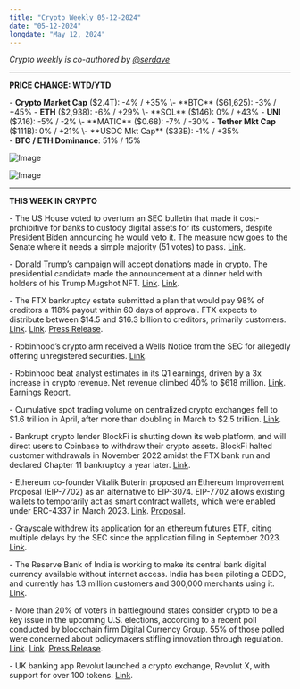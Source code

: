 ```yaml
---
title: "Crypto Weekly 05-12-2024"
date: "05-12-2024"
longdate: "May 12, 2024"
---
```


*Crypto weekly is co-authored by [@serdave](https://twitter.com/serdave_eth)*



---

**PRICE CHANGE: WTD/YTD**

\- **Crypto Market Cap** ($2.4T): -4% / +35%
\- **BTC** ($61,625): -3% / +45%
\- **ETH** ($2,938): -6% / +29%
\- **SOL** ($146): 0% / +43%
\- **UNI** ($7.16): -5% / -2%
\- **MATIC** ($0.68): -7% / -30% 
\- **Tether Mkt Cap** ($111B): 0% / +21%  
\- **USDC Mkt Cap** ($33B): -1% / +35%  
\- **BTC / ETH Dominance**: 51% / 15%

![Image](/images/05-12-2024-1.png)

![Image](/images/05-12-2024-2.png)

---

**THIS WEEK IN CRYPTO**

\- The US House voted to overturn an SEC bulletin that made it cost-prohibitive for banks to custody digital assets for its customers, despite President Biden announcing he would veto it. The measure now goes to the Senate where it needs a simple majority (51 votes) to pass. [Link](https://www.theblock.co/post/293236/us-house-passes-measure-overturning-controversial-sec-accounting-bulletin).
  
\- Donald Trump’s campaign will accept donations made in crypto. The presidential candidate made the announcement at a dinner held with holders of his Trump Mugshot NFT. [Link](https://www.theblock.co/post/293384/donald-trump-crypto-campaign-donation). [Link](https://x.com/AutismCapital/status/1788368193238847881).
  
\- The FTX bankruptcy estate submitted a plan that would pay 98% of creditors a 118% payout within 60 days of approval. FTX expects to distribute between $14.5 and $16.3 billion to creditors, primarily customers. [Link](https://unchainedcrypto.com/98-of-ftx-creditors-to-receive-118-claims-payout/). [Link](https://techcrunch.com/2024/05/08/ftx-crypto-fraud-victims-to-get-their-money-back-plus-interest/). [Press Release](https://www.prnewswire.com/news-releases/ftx-files-consensus-based-plan-of-reorganization-302138948.html).
  
\- Robinhood’s crypto arm received a Wells Notice from the SEC for allegedly offering unregistered securities. [Link](https://decrypt.co/229516/robinhood-crypto-sec-wells-notice).
  
\- Robinhood beat analyst estimates in its Q1 earnings, driven by a 3x increase in crypto revenue. Net revenue climbed 40% to $618 million. [Link](https://www.bloomberg.com/news/articles/2024-05-08/robinhood-profit-beats-estimates-as-crypto-revenue-surges-232). Earnings Report.
  
\- Cumulative spot trading volume on centralized crypto exchanges fell to $1.6 trillion in April, after more than doubling in March to $2.5 trillion. [Link](https://www.theblock.co/post/293784/crypto-exchange-volumes-drop-for-first-time-in-7-months-as-bitcoin-price-declined).
  
\- Bankrupt crypto lender BlockFi is shutting down its web platform, and will direct users to Coinbase to withdraw their crypto assets. BlockFi halted customer withdrawals in November 2022 amidst the FTX bank run and declared Chapter 11 bankruptcy a year later. [Link](https://www.theblock.co/post/293667/blockfi-to-shut-web-platform-this-month-will-let-users-access-funds-via-coinbase).
  
\- Ethereum co-founder Vitalik Buterin proposed an Ethereum Improvement Proposal (EIP-7702) as an alternative to EIP-3074. EIP-7702 allows existing wallets to temporarily act as smart contract wallets, which were enabled under ERC-4337 in March 2023. [Link](https://www.theblock.co/post/293074/vitalik-buterin-proposes-eip-7702-aiming-to-refine-account-abstraction-on-ethereum). [Proposal](https://github.com/ethereum/EIPs/blob/master/EIPS/eip-7702.md).
  
\- Grayscale withdrew its application for an ethereum futures ETF, citing multiple delays by the SEC since the application filing in September 2023. [Link](https://decrypt.co/229830/ethereum-futures-etf-grayscale-etf-withdrawal).
  
\- The Reserve Bank of India is working to make its central bank digital currency available without internet access. India has been piloting a CBDC, and currently has 1.3 million customers and 300,000 merchants using it. [Link](https://www.bloomberg.com/news/articles/2024-05-06/india-central-bank-to-make-digital-rupee-offline-das-says?srnd=cryptocurrencies-v2).
  
\- More than 20% of voters in battleground states consider crypto to be a key issue in the upcoming U.S. elections, according to a recent poll conducted by blockchain firm Digital Currency Group. 55% of those polled were concerned about policymakers stifling innovation through regulation. [Link](https://www.morningstar.com/news/business-wire/20240507551232/dcg-poll-reveals-one-in-five-battleground-state-voters-consider-crypto-a-key-issue-in-2024-us-elections). [Link](https://www.theblock.co/post/292736/over-20-of-voters-in-swing-states-consider-crypto-a-key-issue-in-us-elections-survey). [Press Release](https://www.businesswire.com/news/home/20240507551232/en/DCG-Poll-Reveals-One-in-Five-Battleground-State-Voters-Consider-Crypto-a-Key-Issue-in-2024-U.S.-Elections).
  
\- UK banking app Revolut launched a crypto exchange, Revolut X, with support for over 100 tokens. [Link](https://www.bloomberg.com/news/articles/2024-05-07/revolut-launches-uk-crypto-exchange-as-digital-assets-recover).